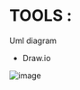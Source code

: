 # TOOLS :

Uml diagram
* Draw.io


![image](https://user-images.githubusercontent.com/83902823/153277376-ff5a0d81-6c90-41cd-8b08-7f22e62fd70e.png)

